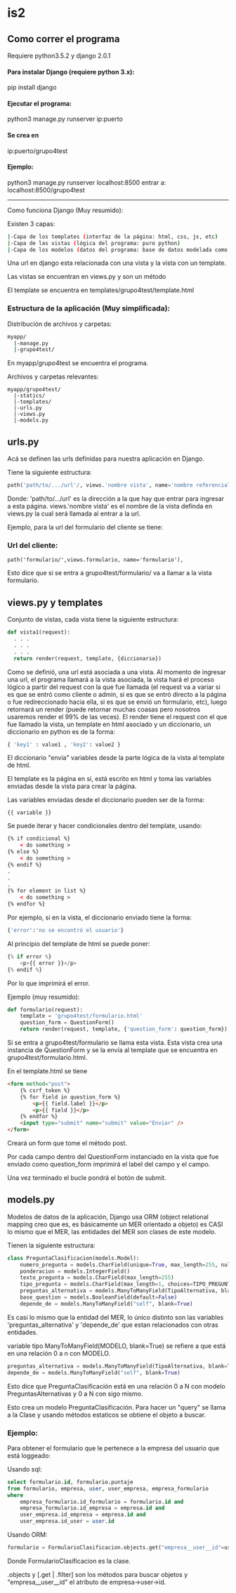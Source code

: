 # is2

## Como correr el programa

Requiere python3.5.2 y django 2.0.1

#### Para instalar Django (requiere python 3.x): 
pip install django

#### Ejecutar el programa:
python3 manage.py runserver ip:puerto

#### Se crea en 
ip:puerto/grupo4test

#### Ejemplo: 
python3 manage.py runserver localhost:8500
entrar a: localhost:8500/grupo4test

*********************

Como funciona Django (Muy resumido):

Existen 3 capas:

``` bash
|-Capa de los templates (interfaz de la página: html, css, js, etc)
|-Capa de las vistas (lógica del programa: puro python)
|-Capa de los modelos (datos del programa: base de datos modelada como objetos)
``` 

Una url en django esta relacionada con una vista y la vista con un template.

Las vistas se encuentran en views.py y son un método

El template se encuentra en templates/grupo4test/template.html

### Estructura de la aplicación (Muy simplificada):

Distribución de archivos y carpetas:

``` bash
myapp/
  |-manage.py
  |-grupo4test/
```
 
En myapp/grupo4test se encuentra el programa.

Archivos y carpetas relevantes:
```
myapp/grupo4test/
  |-statics/ 
  |-templates/
  |-urls.py  
  |-views.py  
  |-models.py
```
 
## urls.py
Acá se definen las urls definidas para nuestra aplicación en Django.

Tiene la siguiente estructura:
``` python
path('path/to/.../url'/, views.'nombre vista', name='nombre referencial'),
```
Donde:
'path/to/.../url' es la dirección a la que hay que entrar para ingresar a esta página.
views.'nombre vista' es el nombre de la vista definda en views.py la cual será llamada al entrar a la url.

Ejemplo, para la url del formulario del cliente se tiene:

### Url del cliente:
    path('formulario/',views.formulario, name='formulario'),

Esto dice que si se entra a grupo4test/formulario/ va a llamar a la vista formulario.

## views.py y templates
Conjunto de vistas, cada vista tiene la siguiente estructura:

``` python
def vista1(request):
  . . .
  . . .
  . . .
  return render(request, template, {diccionario})
```

Como se definió, una url está asociada a una vista. Al momento de ingresar una url, 
el programa llamará a la vista asociada, la vista hará el proceso lógico a partir del request con la que fue llamada (el request va a variar si es que se entró como cliente o admin, si es que se entró directo a la página o fue redireccionado hacia ella, si es que se envió un formulario, etc), luego retornará un render (puede retornar muchas coasas pero nosotros usaremos render el 99% de las veces). El render tiene el request con el que fue llamado la vista, un template en html asociado y un diccionario, un diccionario en python es de la forma: 
```python
{ 'key1' : value1 , 'key2': value2 }
```
El diccionario "envía" variables desde la parte lógica de la vista al template de html.

El template es la página en sí, está escrito en html y toma las variables enviadas desde la vista para crear la página.

Las variables enviadas desde el diccionario pueden ser de la forma: 
```
{{ variable }} 
```
Se puede iterar y hacer condicionales dentro del template, usando:
```html
{% if condicional %}
	< do something > 
{% else %}
	< do something >
{% endif %}
. 
. 
.
{% for element in list %}
	< do something >
{% endfor %}
```
Por ejemplo, si en la vista, el diccionario enviado tiene la forma: 
```python
{'error':'no se encontró el usuario'}
```
Al principio del template de html se puede poner:
```python
{% if error %}
	<p>{{ error }}</p>
{% endif %}
```
Por lo que imprimirá el error.

Ejemplo (muy resumido):

```python
def formulario(request):
	template = 'grupo4test/formulario.html'
	question_form = QuestionForm()
	return render(request, template, {'question_form': question_form})
```

Si se entra a grupo4test/formulario se llama esta vista.
Esta vista crea una instancia de QuestionForm y se la envía al template que se encuentra en grupo4test/formulario.html.

En el template.html se tiene 

```html
<form method="post">
	{% csrf_token %}
	{% for field in question_form %}
		<p>{{ field.label }}</p>
		<p>{{ field }}</p>
	{% endfor %}
	<input type="submit" name="submit" value="Enviar" />
</form>
```

Creará un form que tome el método post.

Por cada campo dentro del QuestionForm instanciado en la vista que fue enviado como question_form imprimirá el label del campo y el campo.

Una vez terminado el bucle pondrá el botón de submit.

## models.py

Modelos de datos de la aplicación, Django usa ORM (object relational mapping creo que es, es básicamente un MER orientado a objeto) es CASI lo mismo que el MER, las entidades del MER son clases de este modelo.

Tienen la siguiente estructura:

``` python
class PreguntaClasificacion(models.Model):
	numero_pregunta = models.CharField(unique=True, max_length=255, null=True, blank=True)
	ponderacion = models.IntegerField()
	texto_pregunta = models.CharField(max_length=255)
	tipo_pregunta = models.CharField(max_length=1, choices=TIPO_PREGUNTA, blank=True, default='a', null=True)
	preguntas_alternativa = models.ManyToManyField(TipoAlternativa, blank=True)
	base_question = models.BooleanField(default=False)
	depende_de = models.ManyToManyField("self", blank=True)

```

Es casi lo mismo que la entidad del MER, lo único distinto son las variables 'preguntas_alternativa' y 'depende_de' que estan relacionados con otras entidades.

variable tipo ManyToManyField(MODELO, blank=True) se refiere a que está en una relación 0 a n con MODELO.
``` python
preguntas_alternativa = models.ManyToManyField(TipoAlternativa, blank=True)
depende_de = models.ManyToManyField("self", blank=True)
```
Esto dice que PreguntaClasificación está en una relación 0 a N con modelo PreguntasAlternativas y 0 a N con sigo mismo.

Esto crea un modelo PreguntaClasificación. Para hacer un "query" se llama a la Clase y usando métodos estaticos se obtiene el objeto a buscar.

### Ejemplo: 
Para obtener el formulario que le pertenece a la empresa del usuario que está loggeado:

Usando sql:
``` sql
select formulario.id, formulario.puntaje
from formulario, empresa, user, user_empresa, empresa_formulario
where 
	empresa_formulario.id_formulario = formulario.id and
	empresa_formulario.id_empresa = empresa.id and
	user_empresa.id_empresa = empresa.id and
	user_empresa.id_user = user.id
```

Usando ORM:

``` python
formulario = FormularioClasificacion.objects.get("empresa__user__id"=user.id)
```

Donde FormularioClasificacion es la clase.

.objects y [.get | .filter] son los métodos para buscar objetos y "empresa__user__id" el atributo de empresa->user->id.
